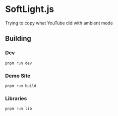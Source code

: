 # SoftLight.js

Trying to copy what YouTube did with ambient mode

## Building

### Dev
`pnpm run dev`

### Demo Site
`pnpm run build`

### Libraries
`pnpm run lib`
